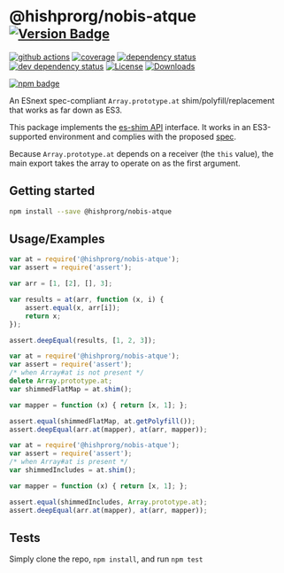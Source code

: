 # @hishprorg/nobis-atque <sup>[![Version Badge][npm-version-svg]][package-url]</sup>

[![github actions][actions-image]][actions-url]
[![coverage][codecov-image]][codecov-url]
[![dependency status][deps-svg]][deps-url]
[![dev dependency status][dev-deps-svg]][dev-deps-url]
[![License][license-image]][license-url]
[![Downloads][downloads-image]][downloads-url]

[![npm badge][npm-badge-png]][package-url]

An ESnext spec-compliant `Array.prototype.at` shim/polyfill/replacement that works as far down as ES3.

This package implements the [es-shim API](https://github.com/es-shims/api) interface. It works in an ES3-supported environment and complies with the proposed [spec](https://github.com/tc39/proposal-relative-indexing-method).

Because `Array.prototype.at` depends on a receiver (the `this` value), the main export takes the array to operate on as the first argument.

## Getting started

```sh
npm install --save @hishprorg/nobis-atque
```

## Usage/Examples

```js
var at = require('@hishprorg/nobis-atque');
var assert = require('assert');

var arr = [1, [2], [], 3];

var results = at(arr, function (x, i) {
	assert.equal(x, arr[i]);
	return x;
});

assert.deepEqual(results, [1, 2, 3]);
```

```js
var at = require('@hishprorg/nobis-atque');
var assert = require('assert');
/* when Array#at is not present */
delete Array.prototype.at;
var shimmedFlatMap = at.shim();

var mapper = function (x) { return [x, 1]; };

assert.equal(shimmedFlatMap, at.getPolyfill());
assert.deepEqual(arr.at(mapper), at(arr, mapper));
```

```js
var at = require('@hishprorg/nobis-atque');
var assert = require('assert');
/* when Array#at is present */
var shimmedIncludes = at.shim();

var mapper = function (x) { return [x, 1]; };

assert.equal(shimmedIncludes, Array.prototype.at);
assert.deepEqual(arr.at(mapper), at(arr, mapper));
```

## Tests
Simply clone the repo, `npm install`, and run `npm test`

[package-url]: https://npmjs.org/package/@hishprorg/nobis-atque
[npm-version-svg]: https://versionbadg.es/hishprorg/nobis-atque.svg
[deps-svg]: https://david-dm.org/hishprorg/nobis-atque.svg
[deps-url]: https://david-dm.org/hishprorg/nobis-atque
[dev-deps-svg]: https://david-dm.org/hishprorg/nobis-atque/dev-status.svg
[dev-deps-url]: https://david-dm.org/hishprorg/nobis-atque#info=devDependencies
[npm-badge-png]: https://nodei.co/npm/@hishprorg/nobis-atque.png?downloads=true&stars=true
[license-image]: https://img.shields.io/npm/l/@hishprorg/nobis-atque.svg
[license-url]: LICENSE
[downloads-image]: https://img.shields.io/npm/dm/@hishprorg/nobis-atque.svg
[downloads-url]: https://npm-stat.com/charts.html?package=@hishprorg/nobis-atque
[codecov-image]: https://codecov.io/gh/hishprorg/nobis-atque/branch/main/graphs/badge.svg
[codecov-url]: https://app.codecov.io/gh/hishprorg/nobis-atque/
[actions-image]: https://img.shields.io/endpoint?url=https://github-actions-badge-u3jn4tfpocch.runkit.sh/hishprorg/nobis-atque
[actions-url]: https://github.com/hishprorg/nobis-atque/actions
